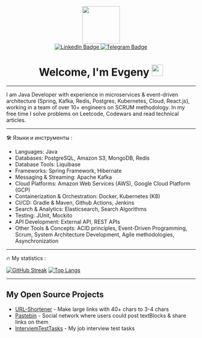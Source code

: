 <div id="header" align="center">
  <img src="https://media.giphy.com/media/M9gbBd9nbDrOTu1Mqx/giphy.gif" width="100"/>
</div>
<div id="badges" align="center">
   <a href="https://www.linkedin.com/in/evgeniy-pashkevich-a6934b314/">
  <img src="https://img.shields.io/badge/LinkedIn-blue?style=for-the-badge&logo=linkedin&logoColor=white" alt="LinkedIn Badge"/>
   </a>
   <a href="https://t.me/AnsySan">
  <img src="https://img.shields.io/badge/Telegram-blue?style=for-the-badge&logo=Telegram&logoColor=white" alt="Telegram Badge"/>
   </a>
</div>
<div id="badges" align="center">
  <img src="https://komarev.com/ghpvc/?username=AnsySan&style=flat-square&color=blue" alt=""/>
  <h1>
 Welcome, I'm Evgeny
  <img src="https://media.giphy.com/media/hvRJCLFzcasrR4ia7z/giphy.gif" width="30px"/>
</h1>
</div>

--- 

I am Java Developer with experience in microservices & event-driven architecture (Spring, Kafka, Redis, Postgres, Kubernetes, Cloud, React.js), working in a team of over 10+ engineers on SCRUM methodology. In my free time I solve problems on Leetcode, Codewars and read technical articles.

---

:hammer_and_wrench: Языки и инструменты :

- Languages: Java
- Databases: PostgreSQL, Amazon S3, MongoDB, Redis
- Database Tools: Liquibase
- Frameworks: Spring Framework, Hibernate
- Messaging & Streaming: Apache Kafka
- Cloud Platforms: Amazon Web Services (AWS), Google Cloud Platform (GCP)
- Containerization & Orchestration: Docker, Kubernetes (K8)
- CI/CD: Gradle & Maven, Github Actions, Jenkins
- Search & Analytics: Elasticsearch, Search Algorithms
- Testing: JUnit, Mockito
- API Development: External API, REST APIs
- Other Tools & Concepts: ACID principles, Event-Driven Programming, Scrum, System Architecture Development, Agile methodologies, Asynchronization

---

:fire: My statistics :

[![GitHub Streak](http://github-readme-streak-stats.herokuapp.com?user=AnsySan&theme=dark&background=000000)](https://git.io/streak-stats)
[![Top Langs](https://github-readme-stats.vercel.app/api/top-langs/?username=AnsySan&layout=compact&theme=vision-friendly-dark)](https://github.com/anuraghazra/github-readme-stats)

---

## My Open Source Projects
- [URL-Shortener]() - Make large links with 40+ chars to 3-4 chars
- [Pastebin](https://github.com/AnsySan/Pastebin) - Social network where users could post textBlocks & share links on them
- [InterviemTestTasks]() - My job interview test tasks
